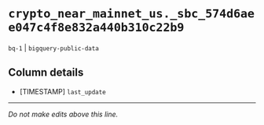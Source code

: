 # `crypto_near_mainnet_us._sbc_574d6aee047c4f8e832a440b310c22b9`
`bq-1` | `bigquery-public-data`

## Column details
* [TIMESTAMP] `last_update`

-------------------------------------------------------------------------------
*Do not make edits above this line.*
